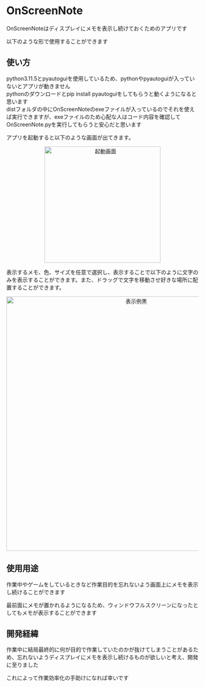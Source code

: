 # OnScreenNote
OnScreenNoteはディスプレイにメモを表示し続けておくためのアプリです

以下のような形で使用することができます


## 使い方
python3.11.5とpyautoguiを使用しているため、pythonやpyautoguiが入っていないとアプリが動きません  
pythonのダウンロードとpip install pyautoguiをしてもらうと動くようになると思います  
distフォルダの中にOnScreenNoteのexeファイルが入っているのでそれを使えば実行できますが、exeファイルのため心配な人はコード内容を確認してOnScreenNote.pyを実行してもらうと安心だと思います

アプリを起動すると以下のような画面が出てきます。

<p align="center">
  <img width="304" alt="起動画面" src="https://github.com/Suisha777/OnScreenNote/assets/87187910/c782887f-d6f5-427c-a42f-f13378003f93">
</p>

表示するメモ、色、サイズを任意で選択し、表示することで以下のように文字のみを表示することができます。また、ドラッグで文字を移動させ好きな場所に配置することができます。

<p align="center">
  <img width="665" alt="表示例黒" src="https://github.com/Suisha777/OnScreenNote/assets/87187910/2718f5f7-4de2-4281-961c-5877b3060cac">
</p> 


## 使用用途
作業中やゲームをしているときなど作業目的を忘れないよう画面上にメモを表示し続けることができます

最前面にメモが置かれるようになるため、ウィンドウフルスクリーンになったとしてもメモが表示することができます

## 開発経緯

作業中に結局最終的に何が目的で作業していたのかが抜けてしまうことがあるため、忘れないようディスプレイにメモを表示し続けるものが欲しいと考え、開発に至りました

これによって作業効率化の手助けになれば幸いです
